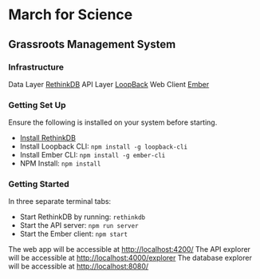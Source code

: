 # March for Science
## Grassroots Management System

### Infrastructure

Data Layer [RethinkDB](https://www.rethinkdb.com/docs/install/)
API Layer [LoopBack](http://loopback.io)
Web Client [Ember](http://emberjs.com)

### Getting Set Up

Ensure the following is installed on your system before starting.
 - [Install RethinkDB](https://www.rethinkdb.com/docs/install/)
 - Install Loopback CLI: `npm install -g loopback-cli`
 - Install Ember CLI: `npm install -g ember-cli`
 - NPM Install: `npm install`

### Getting Started

In three separate terminal tabs:
 - Start RethinkDB by running: `rethinkdb`
 - Start the API server: `npm run server`
 - Start the Ember client: `npm start`

The web app will be accessible at [http://localhost:4200/](http://localhost:4200/)
The API explorer will be accessible at [http://localhost:4000/explorer](http://localhost:4000/explorer)
The database explorer will be accessible at [http://localhost:8080/](http://localhost:8080/)